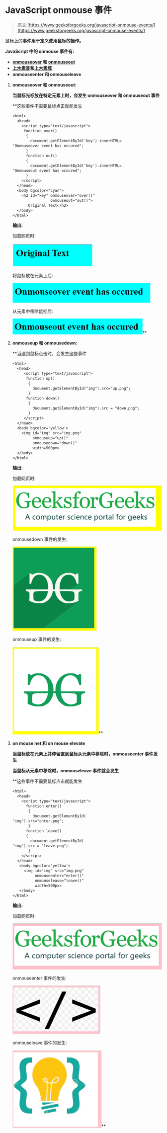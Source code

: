 # JavaScript onmouse 事件

> 原文:[https://www.geeksforgeeks.org/javascript-onmouse-events/](https://www.geeksforgeeks.org/javascript-onmouse-events/)

鼠标上的**事件用于定义使用鼠标的操作。**

**JavaScript 中的 onmouse 事件有:**

*   **[onmouseover](https://www.geeksforgeeks.org/html-onmouseover-event-attribute/) 和 [onmouseout](https://www.geeksforgeeks.org/html-onmouseout-event-attribute/)**
*   **[上木素普](https://www.geeksforgeeks.org/html-onmouseup-event-attribute/)和[上木素城](https://www.geeksforgeeks.org/html-onmousedown-attribute/)**
*   **onmouseenter 和 onmouseleave**

1.  ****onmouseover 和 onmouseout:****

    **当鼠标光标放在特定元素上时，会发生 onmouseover 和 onmouseout 事件**

     **这些事件不需要鼠标点击就能发生

    ```
    <html>
      <head>
        <script type="text/javascript">
         function over()
          {
            document.getElementById('key').innerHTML=
    "Onmouseover event has occured";
          }
          function out()
          {
            document.getElementById('key').innerHTML=
    "Onmouseout event has occured";
          }
        </script>
      </head>
      <body bgcolor="cyan">
        <h2 id="key" onmouseover="over()" 
                     onmouseout="out()">
           Original Text</h2>
      </body>
    </html>
    ```

    **输出:**

    加载网页时:

    ![](img/98232750d455952112fdc49386fcf434.png)

    将鼠标放在元素上后:

    ![](img/a54f1df72b637498a4c3b9c3e567aae9.png)

    从元素中移除鼠标后:

    ![](img/81ea3d98688b950d3356c4c56336d77b.png)** 
2.  ****onmouseup 和 onmousedown:****

     **当遇到鼠标点击时，会发生这些事件

    ```
    <html>
      <head> 
         <script type="text/javascript">
          function up()
           {
             document.getElementById("img").src="up.png";
           }
          function down()
           {
             document.getElementById("img").src = "down.png";
           }
         </script>
      </head>
      <body bgcolor='yellow'>
        <img id="img" src="img.png"  
             onmouseup="up()"  
             onmousedown="down()" 
             width=500px>
      </body>
    </html>
    ```

    **输出:**

    加载网页时:

    ![](img/f9ec23282aa46f141a60a4c2fc3c2883.png)

    onmousedown 事件的发生:

    ![](img/f0d3baeecd193184029d6bd123ac807b.png)

    onmouseup 事件的发生:

    ![](img/b4e7c46c544df474031b6947dbea77cc.png)** 
3.  ****on mouse net 和 on mouse elevate****

    **当鼠标放在元素上并停留直到鼠标从元素中移除时，onmouseenter 事件发生**

    **当鼠标从元素中移除时，onmouseleave 事件就会发生**

     **这些事件不需要鼠标点击就能发生

    ```
    <html>
      <head> 
        <script type="text/javascript">
          function enter()
           {
             document.getElementById(
    "img").src="enter.png";
           }
          function leave()
          {
            document.getElementById(
    "img").src = "leave.png";
           }
        </script>
      </head>
       <body bgcolor='yellow'>
         <img id="img" src="img.png"  
              onmouseenter="enter()"  
              onmouseleave="leave()"
              width=500px>
       </body>
    </html>
    ```

    **输出:**

    加载网页时:

    ![](img/3aad51596b3bc7168fdb02500c16a9ea.png)

    onmouseenter 事件的发生:

    ![](img/ff366ffc1a79efb940cc567db2205c2f.png)

    onmouseleave 事件的发生:

    ![](img/fd3399b704693a7c9ec094b45e477422.png)**